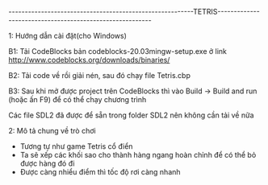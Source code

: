---------------------------------------------------------TETRIS---------------------------------------------------------

1: Hướng dẫn cài đặt(cho Windows)

  B1: Tải CodeBlocks bản codeblocks-20.03mingw-setup.exe ở link http://www.codeblocks.org/downloads/binaries/
  
  B2: Tải code về rồi giải nén, sau đó chạy file Tetris.cbp
  
  B3: Sau khi mở được project trên CodeBlocks thì vào Build -> Build and run (hoặc ấn F9) để có thể chạy chương trình
  
  Các file SDL2 đã được để sẵn trong folder SDL2 nên không cần tải về nữa

2: Mô tả chung về trò chơi
  - Tương tự như game Tetris cổ điển
  - Ta sẽ xếp các khối sao cho thành hàng ngang hoàn chỉnh để có thể bỏ được hàng đó đi
  - Được càng nhiểu điểm thì tốc độ rơi càng nhanh
